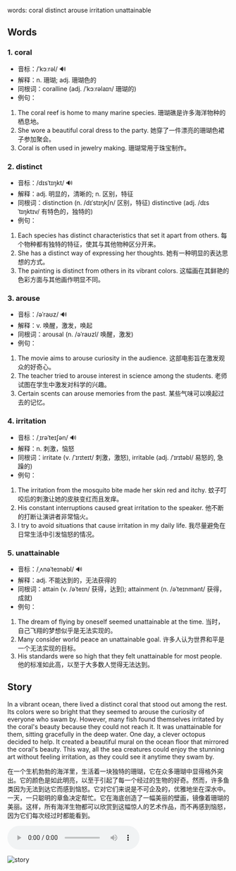 words: coral distinct arouse irritation unattainable

## Words
### 1. coral
- 音标：/ˈkɔːrəl/ <span style="cursor: pointer;" onclick="document.getElementById('audio-player-1').play()">🔊</span>
  <audio id="audio-player-1" src="https:/files.dwong.top/words/coral.mp3" style="display:none;"></audio>
- 解释：n. 珊瑚; adj. 珊瑚色的
- 同根词：coralline (adj. /ˈkɔːrəlaɪn/ 珊瑚的)
- 例句：
1. The coral reef is home to many marine species. 珊瑚礁是许多海洋物种的栖息地。
2. She wore a beautiful coral dress to the party. 她穿了一件漂亮的珊瑚色裙子参加聚会。
3. Coral is often used in jewelry making. 珊瑚常用于珠宝制作。

### 2. distinct
- 音标：/dɪsˈtɪŋkt/ <span style="cursor: pointer;" onclick="document.getElementById('audio-player-2').play()">🔊</span>
  <audio id="audio-player-2" src="https:/files.dwong.top/words/distinct.mp3" style="display:none;"></audio>
- 解释：adj. 明显的，清晰的; n. 区别，特征
- 同根词：distinction (n. /dɪˈstɪŋkʃn/ 区别，特征)
distinctive (adj. /dɪsˈtɪŋktɪv/ 有特色的，独特的)
- 例句：
1. Each species has distinct characteristics that set it apart from others. 每个物种都有独特的特征，使其与其他物种区分开来。
2. She has a distinct way of expressing her thoughts. 她有一种明显的表达思想的方式。
3. The painting is distinct from others in its vibrant colors. 这幅画在其鲜艳的色彩方面与其他画作明显不同。

### 3. arouse
- 音标：/əˈraʊz/ <span style="cursor: pointer;" onclick="document.getElementById('audio-player-3').play()">🔊</span>
  <audio id="audio-player-3" src="https:/files.dwong.top/words/arouse.mp3" style="display:none;"></audio>
- 解释：v. 唤醒，激发，唤起
- 同根词：arousal (n. /əˈraʊzl/ 唤醒，激发)
- 例句：
1. The movie aims to arouse curiosity in the audience. 这部电影旨在激发观众的好奇心。
2. The teacher tried to arouse interest in science among the students. 老师试图在学生中激发对科学的兴趣。
3. Certain scents can arouse memories from the past. 某些气味可以唤起过去的记忆。

### 4. irritation
- 音标：/ˌɪrəˈteɪʃən/ <span style="cursor: pointer;" onclick="document.getElementById('audio-player-4').play()">🔊</span>
  <audio id="audio-player-4" src="https:/files.dwong.top/words/irritation.mp3" style="display:none;"></audio>
- 解释：n. 刺激，恼怒
- 同根词：irritate (v. /ˈɪrɪteɪt/ 刺激，激怒), irritable (adj. /ˈɪrɪtəbl/ 易怒的, 急躁的)
- 例句：
1. The irritation from the mosquito bite made her skin red and itchy. 蚊子叮咬后的刺激让她的皮肤变红而且发痒。
2. His constant interruptions caused great irritation to the speaker. 他不断的打断让演讲者非常恼火。
3. I try to avoid situations that cause irritation in my daily life. 我尽量避免在日常生活中引发恼怒的情况。

### 5. unattainable
- 音标：/ˌʌnəˈteɪnəbl/ <span style="cursor: pointer;" onclick="document.getElementById('audio-player-5').play()">🔊</span>
  <audio id="audio-player-5" src="https:/files.dwong.top/words/unattainable.mp3" style="display:none;"></audio>
- 解释：adj. 不能达到的，无法获得的
- 同根词：attain (v. /əˈteɪn/ 获得，达到); attainment (n. /əˈteɪnmənt/ 获得，成就)
- 例句：
1. The dream of flying by oneself seemed unattainable at the time. 当时，自己飞翔的梦想似乎是无法实现的。
2. Many consider world peace an unattainable goal. 许多人认为世界和平是一个无法实现的目标。
3. His standards were so high that they felt unattainable for most people. 他的标准如此高，以至于大多数人觉得无法达到。

## Story
In a vibrant ocean, there lived a distinct coral that stood out among the rest. Its colors were so bright that they seemed to arouse the curiosity of everyone who swam by. However, many fish found themselves irritated by the coral's beauty because they could not reach it. It was unattainable for them, sitting gracefully in the deep water. One day, a clever octopus decided to help. It created a beautiful mural on the ocean floor that mirrored the coral's beauty. This way, all the sea creatures could enjoy the stunning art without feeling irritation, as they could see it anytime they swam by.

在一个生机勃勃的海洋里，生活着一块独特的珊瑚，它在众多珊瑚中显得格外突出。它的颜色是如此明亮，以至于引起了每一个经过的生物的好奇。然而，许多鱼类因为无法到达它而感到恼怒。它对它们来说是不可企及的，优雅地坐在深水中。一天，一只聪明的章鱼决定帮忙。它在海底创造了一幅美丽的壁画，镜像着珊瑚的美丽。这样，所有海洋生物都可以欣赏到这幅惊人的艺术作品，而不再感到恼怒，因为它们每次经过时都能看到。


<audio controls>
  <source src="https:/files.dwong.top/story/0766ec3ef4834a1115ddc367221576a7.mp3" type="audio/mpeg">
  你的浏览器不支持音频元素。
</audio>
    

![story](https:/files.dwong.top/image/0766ec3ef4834a1115ddc367221576a7.png)

